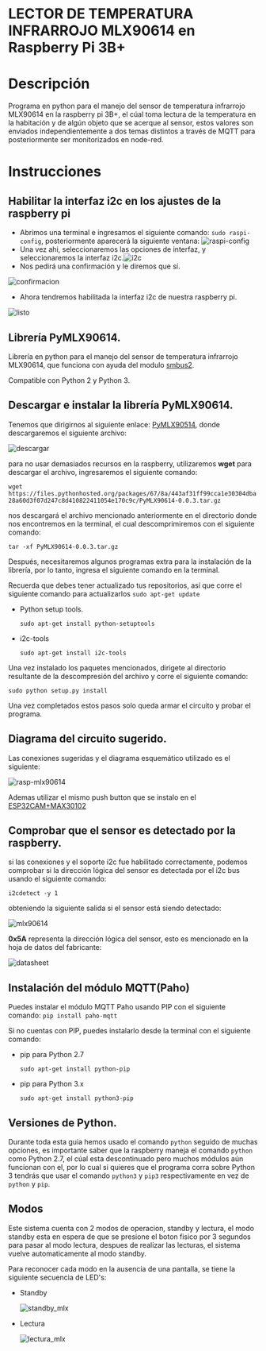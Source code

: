# LECTOR DE TEMPERATURA INFRARROJO MLX90614 en Raspberry Pi 3B+
# Descripción
Programa en python para el manejo del sensor de temperatura infrarrojo MLX90614 en la raspberry pi 3B+, el cúal toma lectura de la temperatura en la habitación y de algún objeto que se acerque al sensor, estos valores son enviados independientemente a dos temas distintos a través de MQTT para posteriormente ser monitorizados en node-red.
# Instrucciones
## Habilitar la interfaz i2c en los ajustes de la raspberry pi
- Abrimos una terminal e ingresamos el siguiente comando: `sudo raspi-config`, posteriormente aparecerá la siguiente ventana: ![raspi-config](imagenes/raspi.png)
- Una vez ahi, seleccionaremos las opciones de interfaz, y seleccionaremos la interfaz i2c.![i2c](imagenes/i2c.png)
- Nos pedirá una confirmación y le diremos que sí.

![confirmacion](imagenes/confirm.png)
- Ahora tendremos habilitada la interfaz i2c de nuestra raspberry pi.

![listo](imagenes/listo.png)
## Librería PyMLX90614.
Librería en python para el manejo del sensor de temperatura infrarrojo MLX90614, que funciona con ayuda del modulo [smbus2](https://pypi.org/project/smbus2/). 

Compatible con Python 2 y Python 3.
## Descargar e instalar la librería PyMLX90614.
Tenemos que dirigirnos al siguiente enlace: [PyMLX90514](https://pypi.org/project/PyMLX90614/#files), donde descargaremos el siguiente archivo: 

![descargar](imagenes/descargar.png)

para no usar demasiados recursos en la raspberry, utilizaremos **wget** para descargar el archivo, ingresaremos el siguiente comando: 

`wget https://files.pythonhosted.org/packages/67/8a/443af31ff99cca1e30304dba28a60d3f07d247c8d410822411054e170c9c/PyMLX90614-0.0.3.tar.gz`

nos descargará el archivo mencionado anteriormente en el directorio donde nos encontremos en la terminal, el cual descomprimiremos con el siguiente comando:

`tar -xf PyMLX90614-0.0.3.tar.gz`

Después, necesitaremos algunos programas extra para la instalación de la librería, por lo tanto, ingresa el siguiente comando en la terminal.

Recuerda que debes tener actualizado tus repositorios, así que corre el siguiente comando para actualizarlos
`sudo apt-get update`
- Python setup tools.
  
  `sudo apt-get install python-setuptools`
- i2c-tools

  `sudo apt-get install i2c-tools`

Una vez instalado los paquetes mencionados, dirigete al directorio resultante de la descompresión del archivo y corre el siguiente comando:

`sudo python setup.py install`

Una vez completados estos pasos solo queda armar el circuito y probar el programa.
## Diagrama del circuito sugerido.
Las conexiones sugeridas y el diagrama esquemático utilizado es el siguiente: 

![rasp-mlx90614](imagenes/diagrama.png)

Ademas utilizar el mismo push button que se instalo en el [ESP32CAM+MAX30102](https://github.com/ElierRosales/Capstone-project-Administrador-de-laboratorios/tree/main/MAX30102#boton)
## Comprobar que el sensor es detectado por la raspberry.
si las conexiones y el soporte i2c fue habilitado correctamente, podemos comprobar si la dirección lógica del sensor es detectada por el i2c bus usando el siguiente comando:

`i2cdetect -y 1`

obteniendo la siguiente salida si el sensor está siendo detectado: 

![mlx90614](imagenes/deteccion.png)


**0x5A** representa la dirección lógica del sensor, esto es mencionado en la hoja de datos del fabricante:

![datasheet](imagenes/datasheet.png)
## Instalación del módulo MQTT(Paho)
Puedes instalar el módulo MQTT Paho usando PIP con el siguiente comando:
`pip install paho-mqtt`

Si no cuentas con PIP, puedes instalarlo desde la terminal con el siguiente comando:
- pip para Python 2.7
     
     `sudo apt-get install python-pip` 
- pip para Python 3.x
  
     `sudo apt-get install python3-pip`

## Versiones de Python.
Durante toda esta guia hemos usado el comando `python` seguido de muchas opciones, es importante saber que la raspberry maneja el comando `python` como Python 2.7, el cúal esta descontinuado pero muchos módulos aún funcionan con el, por lo cual si quieres que el programa corra sobre Python 3 tendrás que usar el comando `python3` y `pip3` respectivamente en vez de `python` y `pip`.
## Modos
Este sistema cuenta con 2 modos de operacion, standby y lectura, el modo standby esta en espera de que se presione el boton fisico por 3 segundos para pasar al modo lectura, despues de realizar las lecturas, el sistema vuelve automaticamente al modo standby.

Para reconocer cada modo en la ausencia de una pantalla, se tiene la siguiente secuencia de LED's:
- Standby
  
  ![standby_mlx](imagenes/standby_mlx.gif)
- Lectura
  
  ![lectura_mlx](imagenes/standby_mlx_real.gif)


